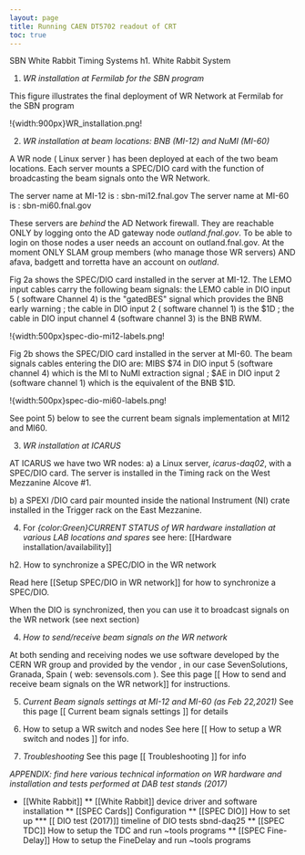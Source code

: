```yaml
---
layout: page
title: Running CAEN DT5702 readout of CRT
toc: true
---
```


SBN White Rabbit Timing Systems
h1. White Rabbit System 


1) *WR installation at Fermilab for the SBN program*

This figure  illustrates the final deployment of WR Network at Fermilab for the SBN program 

!{width:900px}WR_installation.png!



2) *WR installation at beam locations: BNB (MI-12) and NuMI (MI-60)*

A WR node ( Linux server ) has been deployed at each of the two beam locations. Each server mounts a SPEC/DIO card with the function of broadcasting the beam signals onto the WR Network.

The server name at MI-12 is  : sbn-mi12.fnal.gov 
The server name at MI-60 is : sbn-mi60.fnal.gov

These servers are _behind_ the AD Network firewall. They are reachable ONLY by logging onto the AD gateway node _outland.fnal.gov_. To be able to login on those nodes a user needs  an account on outland.fnal.gov. At the moment ONLY SLAM group members (who manage those WR servers) AND afava,  badgett and torretta have an account on _outland_.

Fig 2a shows the SPEC/DIO card installed in the server at MI-12. The LEMO input cables carry the following beam signals:  the LEMO cable in DIO input 5 ( software Channel 4)  is the "gatedBES" signal which provides the BNB early warning ; the cable in DIO input 2 ( software channel 1) is the $1D ; the cable in DIO input channel 4 (software channel 3) is the BNB RWM.

!{width:500px}spec-dio-mi12-labels.png!

Fig 2b shows the SPEC/DIO card installed in the server at MI-60. The beam signals cables entering the DIO are:  MIBS $74 in DIO input 5 (software channel 4) which is the MI to NuMI extraction signal ; $AE in DIO input 2 (software channel 1)  which is the equivalent of the BNB $1D.

!{width:500px}spec-dio-mi60-labels.png!

See point 5) below to see the current beam signals implementation at MI12 and MI60.

3) *WR installation at ICARUS*

AT ICARUS we have two WR nodes:
a) a Linux server,  _icarus-daq02_,  with a SPEC/DIO card. The server is installed in the Timing rack on the West Mezzanine Alcove #1.

b) a SPEXI /DIO  card pair mounted inside the national Instrument (NI) crate installed in the  Trigger rack on the East Mezzanine.

4) For *{color:Green}CURRENT STATUS of WR hardware installation at  various LAB locations and spares*  see here: [[Hardware installation/availability]]

h2. How to synchronize a SPEC/DIO in the WR network

Read here [[Setup SPEC/DIO in WR network]] for how to synchronize a SPEC/DIO.

When the DIO is synchronized, then you can use it to broadcast signals on the WR network (see next section)


4) *How to send/receive  beam signals on the  WR network*

At both sending and receiving nodes we use software developed by the CERN WR group and provided by the vendor , in our case SevenSolutions, Granada, Spain ( web:  sevensols.com ).
See this page  [[ How to send and receive  beam signals on the  WR network]]  for instructions.


5) *Current Beam signals settings at MI-12 and MI-60 (as Feb 22,2021)*
See this page  [[ Current beam signals settings ]]  for details


6) How to setup a WR switch and nodes 
See here [[ How to setup a WR switch and nodes ]] for info.

7) *Troubleshooting*
See this page  [[ Troubleshooting ]]  for info


*APPENDIX: find here various technical information on WR hardware and installation and tests performed at DAB test stands (2017)*
* [[White Rabbit]]
** [[White Rabbit]] device driver and software installation
** [[SPEC Cards]] Configuration
** [[SPEC DIO]] How to set up
*** [[ DIO test (2017)]] timeline of DIO tests sbnd-daq25 
** [[SPEC TDC]] How to setup  the TDC and run ~tools programs
** [[SPEC Fine-Delay]] How to setup the FineDelay and run ~tools programs 


